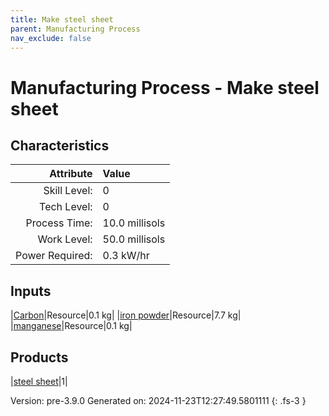 ```yaml
---
title: Make steel sheet
parent: Manufacturing Process
nav_exclude: false
---
```

# Manufacturing Process - Make steel sheet


## Characteristics

| Attribute      | Value |
|--------:|:------|
|Skill Level:|0|
|Tech Level:|0|
|Process Time:|10.0 millisols|
|Work Level:|50.0 millisols|
|Power Required:|0.3 kW/hr|

## Inputs

|[Carbon](../resource/carbon.html)|Resource|0.1 kg|
|[iron powder](../resource/iron-powder.html)|Resource|7.7 kg|
|[manganese](../resource/manganese.html)|Resource|0.1 kg|

## Products

|[steel sheet](../part/steel-sheet.html)|1|


Version: pre-3.9.0 Generated on: 2024-11-23T12:27:49.5801111
{: .fs-3 }

